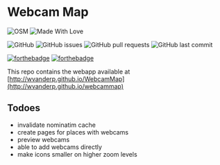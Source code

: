 # Webcam Map

![OSM](https://wiki.openstreetmap.org/w/images/e/e0/Osm_badge.png)
![Made With Love](https://img.shields.io/badge/Made%20With-Love-orange.svg)

![GitHub](https://img.shields.io/github/license/wvanderp/WebcamMap?style=plastic)
![GitHub issues](https://img.shields.io/github/issues-raw/wvanderp/WebcamMap)
![GitHub pull requests](https://img.shields.io/github/issues-pr-raw/wvanderp/webcamMap)
![GitHub last commit](https://img.shields.io/github/last-commit/wvanderp/webcamMap)

[![forthebadge](https://forthebadge.com/images/badges/uses-html.svg)](https://forthebadge.com)
[![forthebadge](https://forthebadge.com/images/badges/uses-git.svg)](https://forthebadge.com)

This repo contains the webapp available at [http://wvanderp.github.io/WebcamMap](http://wvanderp.github.io/webcammap)

## Todoes
- invalidate nominatim cache
- create pages for places with webcams
- preview webcams
- able to add webcams directly
- make icons smaller on higher zoom levels
